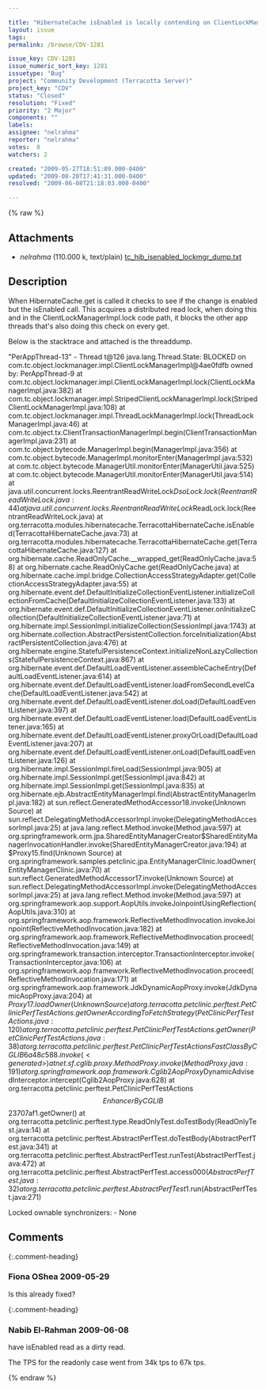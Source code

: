 ```yaml
---

title: "HibernateCache isEnabled is locally contending on ClientLockManagerImpl.lock"
layout: issue
tags: 
permalink: /browse/CDV-1281

issue_key: CDV-1281
issue_numeric_sort_key: 1281
issuetype: "Bug"
project: "Community Development (Terracotta Server)"
project_key: "CDV"
status: "Closed"
resolution: "Fixed"
priority: "2 Major"
components: ""
labels: 
assignee: "nelrahma"
reporter: "nelrahma"
votes:  0
watchers: 2

created: "2009-05-27T18:51:09.000-0400"
updated: "2009-08-20T17:41:31.000-0400"
resolved: "2009-06-08T21:18:03.000-0400"

---
```




{% raw %}


## Attachments

* <em>nelrahma</em> (110.000 k, text/plain) [tc_hib_isenabled_lockmgr_dump.txt](/attachments/CDV/CDV-1281/tc_hib_isenabled_lockmgr_dump.txt)




## Description

<div markdown="1" class="description">

When HibernateCache.get is called it checks to see if the change is enabled but the isEnabled call. This acquires a distributed read lock, when doing this
and in the ClientLockManagerImpl.lock code path, it blocks the other app threads that's also doing this check on every get.

Below is the stacktrace and attached is the threaddump.

"PerAppThread-13" - Thread t@126
   java.lang.Thread.State: BLOCKED on com.tc.object.lockmanager.impl.ClientLockManagerImpl@4ae0fdfb owned by: PerAppThread-9
	at com.tc.object.lockmanager.impl.ClientLockManagerImpl.lock(ClientLockManagerImpl.java:382)
	at com.tc.object.lockmanager.impl.StripedClientLockManagerImpl.lock(StripedClientLockManagerImpl.java:108)
	at com.tc.object.lockmanager.impl.ThreadLockManagerImpl.lock(ThreadLockManagerImpl.java:46)
	at com.tc.object.tx.ClientTransactionManagerImpl.begin(ClientTransactionManagerImpl.java:231)
	at com.tc.object.bytecode.ManagerImpl.begin(ManagerImpl.java:356)
	at com.tc.object.bytecode.ManagerImpl.monitorEnter(ManagerImpl.java:532)
	at com.tc.object.bytecode.ManagerUtil.monitorEnter(ManagerUtil.java:525)
	at com.tc.object.bytecode.ManagerUtil.monitorEnter(ManagerUtil.java:514)
	at java.util.concurrent.locks.ReentrantReadWriteLock$DsoLock.lock(ReentrantReadWriteLock.java:44)
	at java.util.concurrent.locks.ReentrantReadWriteLock$ReadLock.lock(ReentrantReadWriteLock.java)
	at org.terracotta.modules.hibernatecache.TerracottaHibernateCache.isEnabled(TerracottaHibernateCache.java:73)
	at org.terracotta.modules.hibernatecache.TerracottaHibernateCache.get(TerracottaHibernateCache.java:127)
	at org.hibernate.cache.ReadOnlyCache.\_\_wrapped\_get(ReadOnlyCache.java:58)
	at org.hibernate.cache.ReadOnlyCache.get(ReadOnlyCache.java)
	at org.hibernate.cache.impl.bridge.CollectionAccessStrategyAdapter.get(CollectionAccessStrategyAdapter.java:55)
	at org.hibernate.event.def.DefaultInitializeCollectionEventListener.initializeCollectionFromCache(DefaultInitializeCollectionEventListener.java:133)
	at org.hibernate.event.def.DefaultInitializeCollectionEventListener.onInitializeCollection(DefaultInitializeCollectionEventListener.java:71)
	at org.hibernate.impl.SessionImpl.initializeCollection(SessionImpl.java:1743)
	at org.hibernate.collection.AbstractPersistentCollection.forceInitialization(AbstractPersistentCollection.java:476)
	at org.hibernate.engine.StatefulPersistenceContext.initializeNonLazyCollections(StatefulPersistenceContext.java:867)
	at org.hibernate.event.def.DefaultLoadEventListener.assembleCacheEntry(DefaultLoadEventListener.java:614)
	at org.hibernate.event.def.DefaultLoadEventListener.loadFromSecondLevelCache(DefaultLoadEventListener.java:542)
	at org.hibernate.event.def.DefaultLoadEventListener.doLoad(DefaultLoadEventListener.java:397)
	at org.hibernate.event.def.DefaultLoadEventListener.load(DefaultLoadEventListener.java:165)
	at org.hibernate.event.def.DefaultLoadEventListener.proxyOrLoad(DefaultLoadEventListener.java:207)
	at org.hibernate.event.def.DefaultLoadEventListener.onLoad(DefaultLoadEventListener.java:126)
	at org.hibernate.impl.SessionImpl.fireLoad(SessionImpl.java:905)
	at org.hibernate.impl.SessionImpl.get(SessionImpl.java:842)
	at org.hibernate.impl.SessionImpl.get(SessionImpl.java:835)
	at org.hibernate.ejb.AbstractEntityManagerImpl.find(AbstractEntityManagerImpl.java:182)
	at sun.reflect.GeneratedMethodAccessor18.invoke(Unknown Source)
	at sun.reflect.DelegatingMethodAccessorImpl.invoke(DelegatingMethodAccessorImpl.java:25)
	at java.lang.reflect.Method.invoke(Method.java:597)
	at org.springframework.orm.jpa.SharedEntityManagerCreator$SharedEntityManagerInvocationHandler.invoke(SharedEntityManagerCreator.java:194)
	at $Proxy15.find(Unknown Source)
	at org.springframework.samples.petclinic.jpa.EntityManagerClinic.loadOwner(EntityManagerClinic.java:70)
	at sun.reflect.GeneratedMethodAccessor17.invoke(Unknown Source)
	at sun.reflect.DelegatingMethodAccessorImpl.invoke(DelegatingMethodAccessorImpl.java:25)
	at java.lang.reflect.Method.invoke(Method.java:597)
	at org.springframework.aop.support.AopUtils.invokeJoinpointUsingReflection(AopUtils.java:310)
	at org.springframework.aop.framework.ReflectiveMethodInvocation.invokeJoinpoint(ReflectiveMethodInvocation.java:182)
	at org.springframework.aop.framework.ReflectiveMethodInvocation.proceed(ReflectiveMethodInvocation.java:149)
	at org.springframework.transaction.interceptor.TransactionInterceptor.invoke(TransactionInterceptor.java:106)
	at org.springframework.aop.framework.ReflectiveMethodInvocation.proceed(ReflectiveMethodInvocation.java:171)
	at org.springframework.aop.framework.JdkDynamicAopProxy.invoke(JdkDynamicAopProxy.java:204)
	at $Proxy17.loadOwner(Unknown Source)
	at org.terracotta.petclinic.perftest.PetClinicPerfTestActions.getOwnerAccordingToFetchStrategy(PetClinicPerfTestActions.java:120)
	at org.terracotta.petclinic.perftest.PetClinicPerfTestActions.getOwner(PetClinicPerfTestActions.java:38)
	at org.terracotta.petclinic.perftest.PetClinicPerfTestActions$$FastClassByCGLIB$$6a48c588.invoke(<generated>)
	at net.sf.cglib.proxy.MethodProxy.invoke(MethodProxy.java:191)
	at org.springframework.aop.framework.Cglib2AopProxy$DynamicAdvisedInterceptor.intercept(Cglib2AopProxy.java:628)
	at org.terracotta.petclinic.perftest.PetClinicPerfTestActions$$EnhancerByCGLIB$$23707af1.getOwner(<generated>)
	at org.terracotta.petclinic.perftest.type.ReadOnlyTest.doTestBody(ReadOnlyTest.java:14)
	at org.terracotta.petclinic.perftest.AbstractPerfTest.doTestBody(AbstractPerfTest.java:341)
	at org.terracotta.petclinic.perftest.AbstractPerfTest.runTest(AbstractPerfTest.java:472)
	at org.terracotta.petclinic.perftest.AbstractPerfTest.access$000(AbstractPerfTest.java:32)
	at org.terracotta.petclinic.perftest.AbstractPerfTest$1.run(AbstractPerfTest.java:271)

   Locked ownable synchronizers:
	- None


</div>

## Comments


{:.comment-heading}
### **Fiona OShea** <span class="date">2009-05-29</span>

<div markdown="1" class="comment">

Is this already fixed?

</div>


{:.comment-heading}
### **Nabib El-Rahman** <span class="date">2009-06-08</span>

<div markdown="1" class="comment">

have isEnabled read as a dirty read. 

The TPS for the readonly case went from 34k tps to 67k tps.

</div>



{% endraw %}
